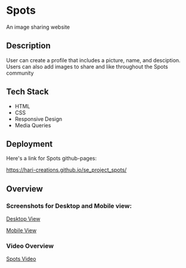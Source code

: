 # Spots 

An image sharing website

## Description 

User can create a profile that includes a picture, name, and desciption. Users can also add images to share and like throughout the Spots community

## Tech Stack

- HTML
- CSS
- Responsive Design
- Media Queries

## Deployment

Here's a link for Spots github-pages:

https://hari-creations.github.io/se_project_spots/

## Overview 

### Screenshots for Desktop and Mobile view: 

[Desktop View](se_project_spots/images/spots_desktop-view.png)

[Mobile View](se_project_spots/images/spots_mobile-view.png)

### Video Overview  

[Spots Video](https://drive.google.com/file/d/1v_zH-6ADTTt1XT35x8CbmkNedy1t5fps/view?usp=drive_link)
